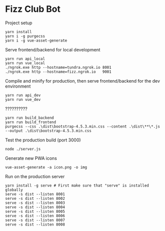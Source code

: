 # Fizz Club Bot

Project setup
```
yarn install
yarn i -g purgecss
yarn i -g vue-asset-generate
```

Serve frontend/backend for local development
```
yarn run api_local
yarn run vue_local
./ngrok.exe http --hostname=tundra.ngrok.io 8001
./ngrok.exe http --hostname=fizz.ngrok.io   9001
```

Compile and minify for production, then serve frontend/backend for the dev environment
```
yarn run api_dev
yarn run vue_dev
```

??????????
```
yarn run build_backend
yarn run build_frontend
purgecss --css .\dist\bootstrap-4.5.3.min.css --content .\dist\**\*.js --output .\dist\bootstrap-4.5.3.min.css
```

Test the production build  (port 3000)
```
node ./server.js
```

Generate new PWA icons
```
vue-asset-generate -a icon.png -o img
```

Run on the production server
```
yarn install -g serve # First make sure that "serve" is installed globally
serve -s dist --listen 8001
serve -s dist --listen 8002
serve -s dist --listen 8003
serve -s dist --listen 8004
serve -s dist --listen 8005
serve -s dist --listen 8006
serve -s dist --listen 8007
serve -s dist --listen 8008
```
